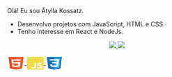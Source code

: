 Olá! Eu sou Átylla Kossatz.


- Desenvolvo projetos com JavaScript, HTML e CSS.
- Tenho interesse em React e NodeJs.

<div align="center">
  <a href="https://github.com/srkossatz">
  <img height="180em" src="https://github-readme-stats.vercel.app/api?username=srkossatz&show_icons=true&theme=dracula&include_all_commits=true&count_private=true"/>
  <img height="180em" src="https://github-readme-stats.vercel.app/api/top-langs/?username=srkossatz&layout=compact&langs_count=7&theme=dracula"/>
</div>


<div style="display: inline_block"><br>
<img align="center" alt="HTML" height="30" width="40" src="https://raw.githubusercontent.com/devicons/devicon/master/icons/html5/html5-original.svg">
<img align="center" alt="Js" height="30" width="40" src="https://raw.githubusercontent.com/devicons/devicon/master/icons/javascript/javascript-plain.svg">
<img align="center" alt="CSS" height="30" width="40" src="https://raw.githubusercontent.com/devicons/devicon/master/icons/css3/css3-original.svg">
</div>
